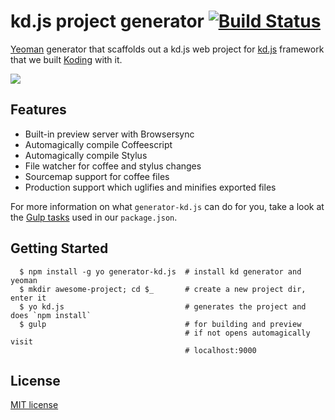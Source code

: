# kd.js project generator [![Build Status](https://secure.travis-ci.org/gokmen/generator-kd.js.svg?branch=master)](http://travis-ci.org/gokmen/generator-kd.js)

[Yeoman](http://yeoman.io) generator that scaffolds out a kd.js web project for [kd.js](http://kd.io) framework that we built [Koding](https://koding.com) with it.

![](http://take.ms/2x3kM)

## Features

* Built-in preview server with Browsersync
* Automagically compile Coffeescript
* Automagically compile Stylus
* File watcher for coffee and stylus changes
* Sourcemap support for coffee files
* Production support which uglifies and minifies exported files

For more information on what `generator-kd.js` can do for you, take a look at the [Gulp tasks](https://github.com/gokmen/generator-kd.js/blob/master/app/templates/_package.json) used in our `package.json`.

## Getting Started

```
  $ npm install -g yo generator-kd.js  # install kd generator and yeoman
  $ mkdir awesome-project; cd $_       # create a new project dir, enter it
  $ yo kd.js                           # generates the project and does `npm install`
  $ gulp                               # for building and preview
                                       # if not opens automagically visit
                                       # localhost:9000
```

## License

[MIT license](http://opensource.org/licenses/mit-license.php)
